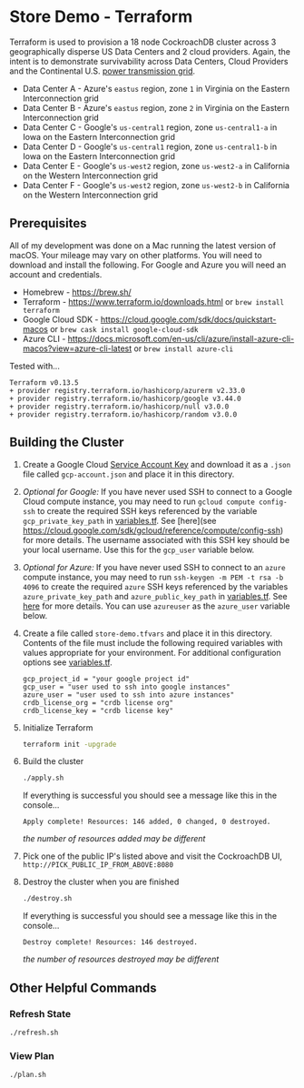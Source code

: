 # Store Demo - Terraform

Terraform is used to provision a 18 node CockroachDB cluster across 3 geographically disperse US Data Centers and 2 cloud providers.  Again, the intent is to demonstrate survivability across Data Centers, Cloud Providers and the Continental U.S. [power transmission grid](https://en.wikipedia.org/wiki/Continental_U.S._power_transmission_grid).
* Data Center A - Azure's `eastus` region, zone `1` in Virginia on the Eastern Interconnection grid
* Data Center B - Azure's `eastus` region, zone `2` in Virginia on the Eastern Interconnection grid
* Data Center C - Google's `us-central1` region, zone `us-central1-a` in Iowa on the Eastern Interconnection grid
* Data Center D - Google's `us-central1` region, zone `us-central1-b` in Iowa on the Eastern Interconnection grid
* Data Center E - Google's `us-west2` region, zone `us-west2-a` in California on the Western Interconnection grid
* Data Center F - Google's `us-west2` region, zone `us-west2-b` in California on the Western Interconnection grid
 
## Prerequisites
All of my development was done on a Mac running the latest version of macOS.  Your mileage may vary on other platforms.  You will need to download and install the following.  For Google and Azure you will need an account and credentials.
* Homebrew - https://brew.sh/
* Terraform - https://www.terraform.io/downloads.html or `brew install terraform`
* Google Cloud SDK - https://cloud.google.com/sdk/docs/quickstart-macos or `brew cask install google-cloud-sdk`
* Azure CLI - https://docs.microsoft.com/en-us/cli/azure/install-azure-cli-macos?view=azure-cli-latest or `brew install azure-cli`

Tested with...
```
Terraform v0.13.5
+ provider registry.terraform.io/hashicorp/azurerm v2.33.0
+ provider registry.terraform.io/hashicorp/google v3.44.0
+ provider registry.terraform.io/hashicorp/null v3.0.0
+ provider registry.terraform.io/hashicorp/random v3.0.0
```

## Building the Cluster
1) Create a Google Cloud [Service Account Key](https://cloud.google.com/docs/authentication/getting-started) and download it as a `.json` file called `gcp-account.json` and place it in this directory.

2) *Optional for Google:* If you have never used SSH to connect to a Google Cloud compute instance, you may need to run `gcloud compute config-ssh` to create the required SSH keys referenced by the variable `gcp_private_key_path` in [variables.tf](variables.tf).  See [here](see https://cloud.google.com/sdk/gcloud/reference/compute/config-ssh) for more details.  The username associated with this SSH key should be your local username.  Use this for the `gcp_user` variable below.

3) *Optional for Azure:* If you have never used SSH to connect to an `azure` compute instance, you may need to run `ssh-keygen -m PEM -t rsa -b 4096` to create the required `azure` SSH keys referenced by the variables `azure_private_key_path` and `azure_public_key_path` in [variables.tf](variables.tf).  See [here](https://docs.microsoft.com/en-us/azure/virtual-machines/linux/mac-create-ssh-keys) for more details.  You can use `azureuser` as the `azure_user` variable below.

4) Create a file called `store-demo.tfvars` and place it in this directory.  Contents of the file must include the following required variables with values appropriate for your environment.  For additional configuration options see [variables.tf](variables.tf).
    ```hcl-terraform
    gcp_project_id = "your google project id"
    gcp_user = "user used to ssh into google instances"
    azure_user = "user used to ssh into azure instances"
    crdb_license_org = "crdb license org"
    crdb_license_key = "crdb license key"
    ```
 
5) Initialize Terraform
    ```bash
    terraform init -upgrade
    ```

6) Build the cluster
    ```bash
    ./apply.sh
    ```

    If everything is successful you should see a message like this in the console...
    ```text
    Apply complete! Resources: 146 added, 0 changed, 0 destroyed.
    ```
    *the number of resources added may be different*
7) Pick one of the public IP's listed above and visit the CockroachDB UI, `http://PICK_PUBLIC_IP_FROM_ABOVE:8080`


8) Destroy the cluster when you are finished
    ```bash
    ./destroy.sh
    ```
   
   If everything is successful you should see a message like this in the console...
   ```text
   Destroy complete! Resources: 146 destroyed.
   ```
   *the number of resources destroyed may be different*

## Other Helpful Commands

### Refresh State
```bash
./refresh.sh
```

### View Plan
```bash
./plan.sh
```

